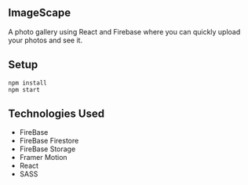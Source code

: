 ## ImageScape

A photo gallery using React and Firebase where you can quickly upload your photos and see it.

## Setup

```
npm install
npm start
```

## Technologies Used

- FireBase
- FireBase Firestore
- FireBase Storage
- Framer Motion
- React
- SASS
